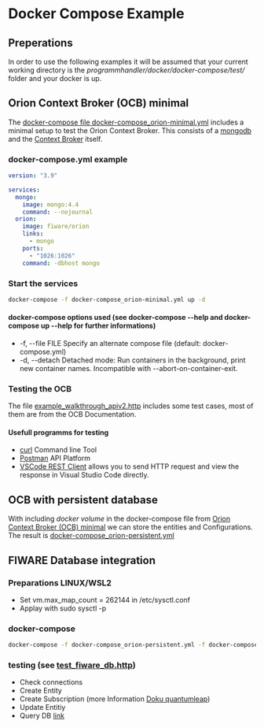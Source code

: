 # Docker Compose Example
## Preperations
In order to use the following examples it will be assumed that your current working directory is the *programmhandler/docker/docker-compose/test/* folder and your docker is up. 

## Orion Context Broker (OCB) minimal

The [docker-compose file docker-compose_orion-minimal.yml](docker-compose_orion-minimal.yml) includes a minimal setup to test the Orion Context Broker. This consists of a [mongodb](https://www.mongodb.com/) and the [Context Broker](https://fiware-orion.readthedocs.io/en/master/) itself.

### docker-compose.yml example
```yaml
version: "3.9"

services:
  mongo:
    image: mongo:4.4
    command: --nojournal
  orion:
    image: fiware/orion
    links:
      - mongo
    ports:
      - "1026:1026"
    command: -dbhost mongo
```

### Start the services
```bash 
docker-compose -f docker-compose_orion-minimal.yml up -d
```
#### docker-compose options used (see docker-compose --help and docker-compose up --help for further informations)
- -f, --file FILE             Specify an alternate compose file
                              (default: docker-compose.yml)
- -d, --detach               Detached mode: Run containers in the background,
                               print new container names. Incompatible with
                               --abort-on-container-exit.

### Testing the OCB
The file [example_walkthrough_apiv2.http](example_walkthrough_apiv2.http) includes some test cases, most of them are from the OCB Documentation.

#### Usefull programms for testing
- [curl](https://curl.se/) Command line Tool
- [Postman](https://www.postman.com/) API Platform
- [VSCode REST Client](https://marketplace.visualstudio.com/items?itemName=humao.rest-client) allows you to send HTTP request and view the response in Visual Studio Code directly.

## OCB with persistent database
With including *docker volume* in the docker-compose file from [Orion Context Broker (OCB) minimal](/docker/docker-compose/README.md#testing-the-ocb) we can store the entities and Configurations. The result is [docker-compose_orion-persistent.yml](docker-compose_orion-persistent.yml)

## FIWARE Database integration

### Preparations LINUX/WSL2
- Set vm.max_map_count = 262144 in /etc/sysctl.conf
- Applay with sudo sysctl -p

### docker-compose 
```bash
docker-compose -f docker-compose_orion-persistent.yml -f docker-compose_db.yml -d up
```
### testing (see [test_fiware_db.http](test_fiware_db.http))

- Check connections
- Create Entity
- Create Subscription (more Information [Doku quantumleap](https://quantumleap.readthedocs.io/en/latest/user/using/#orion-subscription))
- Update Entitiy
- Query DB [link](http://localhost:4200/#!/console?query=SELECT%20entity_id,%20entity_type,%20time_index,%20fiware_servicepath,%20__original_ngsi_entity__,%20pressure,%20temperature%0AFROM%20%22doc%22.%22etroom%22%0ALIMIT%20100)



